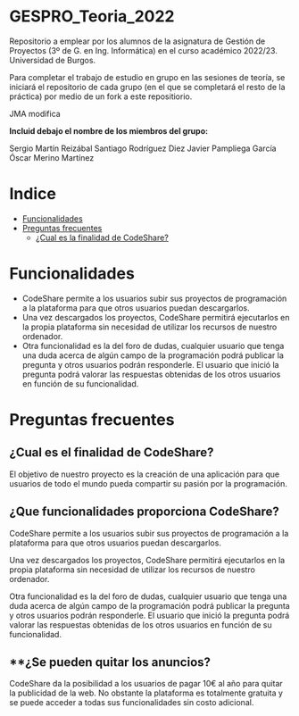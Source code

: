 # **GESPRO_Teoria_2022**
Repositorio a emplear por los alumnos de la asignatura de Gestión de Proyectos (3º de G. en Ing. Informática) en el curso académico 2022/23. Universidad de Burgos.

Para completar el trabajo de estudio en grupo en las sesiones de teoría, se iniciará el repositorio de cada grupo (en el que se completará el resto de la práctica) por medio de un fork a este repositiorio.


JMA modifica

**Incluid debajo el nombre de los miembros del grupo:**

Sergio Martín Reizábal
Santiago Rodríguez Diez
Javier Pampliega García
Óscar Merino Martínez


# Indice

-   [Funcionalidades](#funcionalidades)
-   [Preguntas frecuentes](#preguntas-frecuentes)
    -   [¿Cual es la finalidad de CodeShare?](#¿cual-es-la-finalidad-de-codeshare)


# Funcionalidades

+ CodeShare permite a los usuarios subir sus proyectos de programación a la plataforma para que otros usuarios puedan descargarlos. 
+ Una vez descargados los proyectos, CodeShare permitirá ejecutarlos en la propia plataforma sin necesidad de utilizar los recursos de nuestro ordenador.
+ Otra funcionalidad es la del foro de dudas, cualquier usuario que tenga una duda acerca de algún campo de la programación podrá publicar la pregunta y otros usuarios podrán responderle. El usuario que inició la pregunta podrá valorar las respuestas obtenidas de los otros usuarios en función de su funcionalidad.

# Preguntas frecuentes

## **¿Cual es el finalidad de CodeShare?**
El objetivo de nuestro proyecto es la creación de una aplicación para que usuarios de todo el mundo pueda compartir su pasión por la programación.

## **¿Que funcionalidades proporciona CodeShare?**
CodeShare permite a los usuarios subir sus proyectos de programación a la plataforma para que otros usuarios puedan descargarlos.

Una vez descargados los proyectos, CodeShare permitirá ejecutarlos en la propia plataforma sin necesidad de utilizar los recursos de nuestro ordenador.

Otra funcionalidad es la del foro de dudas, cualquier usuario que tenga una duda acerca de algún campo de la programación podrá publicar la pregunta y otros usuarios podrán responderle. El usuario que inició la pregunta podrá valorar las respuestas obtenidas de los otros usuarios en función de su funcionalidad.


## **¿Se pueden quitar los anuncios?
CodeShare da la posibilidad a los usuarios de pagar 10€ al año para quitar la publicidad de la web.
No obstante la plataforma es totalmente gratuita y se puede acceder a todas sus funcionalidades sin costo adicional.







